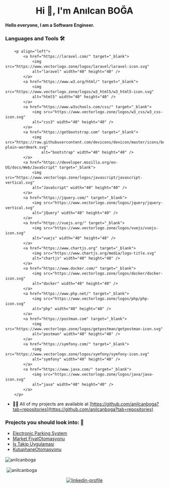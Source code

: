 <h1 align="center">Hi 👋, I'm Anılcan BOĞA</h1>
<h4 align="left">Hello everyone, I am a Software Engineer.</h4>


<h3>Languages and Tools 🛠 </h3>
<!--
![Java](https://img.shields.io/badge/-Java-d70000?logo=java&logoColor=ffffff)
![JavaScript](https://img.shields.io/badge/-JavaScript-%23F7DF1C?style=flat-square&logo=javascript&logoColor=000000&labelColor=%23F7DF1C&color=%23FFCE5A)
![HTML5](https://img.shields.io/badge/-HTML5-brightgreen?style=flat-square&logo=html5&logoColor=ffffff)
![CSS3](https://img.shields.io/badge/-CSS3-%231572B6?style=flat-square&logo=css3)
![Bootstrap](https://img.shields.io/badge/-Bootstrap-563D7C?style=flat-square&logo=Bootstrap&logoColor=ffffff)
![jQuery](https://img.shields.io/badge/-jQuery-FF69B4?style=flat-square&logo=jQuery)
![C#](https://img.shields.io/badge/%20-C%23-F29202?logo=c-sharp&logoColor=ffffff)
![React](https://img.shields.io/badge/-React-61DAFB?style=flat-square&logo=react&logoColor=ffffff) -->

        <p align="left">
            <a href="https://laravel.com/" target="_blank">
                <img src="https://www.vectorlogo.zone/logos/laravel/laravel-icon.svg" 
                alt="laravel" width="40" height="40" />
            </a>
            <a href="https://www.w3.org/html/" target="_blank">
                <img src="https://www.vectorlogo.zone/logos/w3_html5/w3_html5-icon.svg" 
                alt="html5" width="40" height="40" /> 
            </a> 
            <a href="https://www.w3schools.com/css/" target="_blank">
                <img src="https://www.vectorlogo.zone/logos/w3_css/w3_css-icon.svg" 
                alt="css3" width="40" height="40" />
            </a>
            <a href="https://getbootstrap.com" target="_blank">
                <img src="https://raw.githubusercontent.com/devicons/devicon/master/icons/bootstrap/bootstrap-plain-wordmark.svg"
                    alt="bootstrap" width="40" height="40" /> 
            </a> 
            <a href="https://developer.mozilla.org/en-US/docs/Web/JavaScript" target="_blank">
                <img src="https://www.vectorlogo.zone/logos/javascript/javascript-vertical.svg" 
                alt="JavaScript" width="40" height="40" />
            </a>
            <a href="https://jquery.com/" target="_blank">
                <img src="https://www.vectorlogo.zone/logos/jquery/jquery-vertical.svg" 
                alt="jQuery" width="40" height="40" /> 
            </a> 
            <a href="https://vuejs.org/" target="_blank">
                <img src="https://www.vectorlogo.zone/logos/vuejs/vuejs-icon.svg" 
                alt="vuejs" width="40" height="40" />
            </a>
            <a href="https://www.chartjs.org" target="_blank">
                <img src="https://www.chartjs.org/media/logo-title.svg" 
                alt="chartjs" width="40" height="40" />
            </a>
            <a href="https://www.docker.com/" target="_blank">
                <img src="https://www.vectorlogo.zone/logos/docker/docker-icon.svg" 
                alt="docker" width="40" height="40" />
            </a>
            <a href="https://www.php.net/" target="_blank">
                <img src="https://www.vectorlogo.zone/logos/php/php-icon.svg" 
                alt="php" width="40" height="40" />
            </a>
            <a href="https://postman.com" target="_blank"> 
                <img src="https://www.vectorlogo.zone/logos/getpostman/getpostman-icon.svg" 
                alt="postman" width="40" height="40" /> 
            </a>
            <a href="https://symfony.com/" target="_blank"> 
                <img src="https://www.vectorlogo.zone/logos/symfony/symfony-icon.svg" 
                alt="symfony" width="40" height="40" /> 
            </a>
            <a href="https://www.java.com/" target="_blank"> 
                <img src="https://www.vectorlogo.zone/logos/java/java-icon.svg" 
                alt="java" width="40" height="40" /> 
            </a> 
        </p>
	
- 👨‍💻 All of my projects are available at [https://github.com/anilcanboga?tab=repositories](https://github.com/anilcanboga?tab=repositories)

<!-- - 📫 How to reach me **#** -->



### Projects you should look into: 💬
- [Electronic Parking System](https://github.com/EPSGrup13/EPS)
- [Market FiyatOtomasyonu](https://github.com/anilcanboga/MarketFiyatOtomasyonu)
- [İs Takip Uygulamasi](https://github.com/anilcanboga/is-takip-uygulamasi)
- [KutuphaneOtomasyonu](https://github.com/anilcanboga/KutuphaneOtomasyonu)




<img align="center" src="https://github-readme-stats.vercel.app/api/top-langs/?username=anilcanboga&layout=compact&hide=html" alt="anilcanboga" /></p>

<p>&nbsp;<img align="center" src="https://github-readme-stats.vercel.app/api?username=anilcanboga&show_icons=true" alt="anilcanboga" /></p>

<p align="center">
<!-- <a href="#" target="blank"><img align="center" src="https://cdn.jsdelivr.net/npm/simple-icons@3.0.1/icons/twitter.svg" alt="ercument196" height="30" width="30" /></a> -->
<a href="https://www.linkedin.com/in/anilcanboga/" target="_blank"><img align="center" src="https://cdn.jsdelivr.net/npm/simple-icons@3.0.1/icons/linkedin.svg" alt="linkedin-profile" height="30" width="30" /></a>
<!-- <a href="#" target="blank"><img align="center" src="https://cdn.jsdelivr.net/npm/simple-icons@3.0.1/icons/medium.svg" alt="linkedin-profile" height="30" width="30" /></a>
</p> -->
